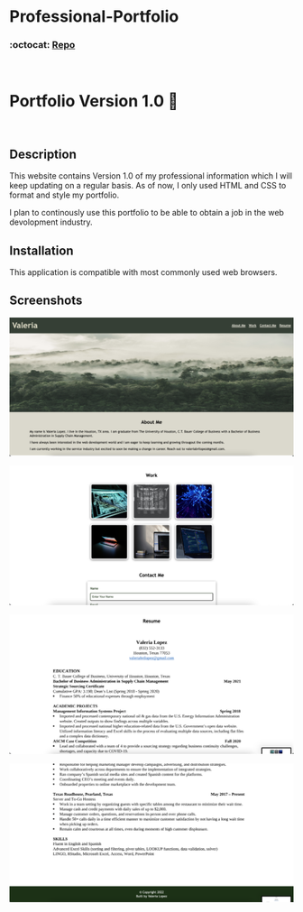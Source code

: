 # Professional-Portfolio

### :octocat: [Repo](https://github.com/kqarlos/kqarlos.github.io)

</br>

# Portfolio Version 1.0 💼

</br>

## Description

This website contains Version 1.0 of my professional information which I will keep updating on a regular basis. As of now, I only used HTML and CSS to format and style my portfolio.

I plan to continously use this portfolio to be able to obtain a job in the web devolopment industry.
   
## Installation

This application is compatible with most commonly used web browsers.

## Screenshots

![Alt text](/assets/images/Screen%20Shot%202022-07-05%20at%2011.38.24%20PM.png)

![Alt text](/assets/images/Screen%20Shot%202022-07-05%20at%2011.38.33%20PM.png)

![Alt text](/assets/images/Screen%20Shot%202022-07-05%20at%2011.38.39%20PM.png)

![Alt text](/assets/images/Screen%20Shot%202022-07-05%20at%2011.38.44%20PM.png)